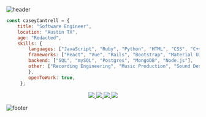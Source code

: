 ![header](https://capsule-render.vercel.app/api?type=waving&color=0:33C4FF,100:33FFE6&height=175&section=header&text=Casey%20Cantrell&animation=scaleIn&fontSize=40&fontColor=ffffff&fontAlignY=30)
```js
const caseyCantrell = {
    title: "Software Engineer",
    location: "Austin TX",
    age: "Redacted",
    skills: {
        languages: ["JavaScript", "Ruby", "Python", "HTML", "CSS", "C++"],
        frameworks: ["React", "Vue", "Rails", "Bootstrap", "Material UI"],
        backend: ["SQL", "mySQL", "Postgres", "MongoDB", "Node.js"],
        other: ["Recording Engineering", "Music Production", "Sound Design", "Audio/Video Editing"]
        },
        openToWork: true,
     };
```
<div align="center">
<a href="https://www.linkedin.com/in/cantrellcasey">
<img src="https://img.shields.io/badge/-Casey_Cantrell-blue?style=for-the-badge&logo=Linkedin&logoColor=white&link=https://www.linkedin.com/in/cantrellcasey" /> 
</a> 
<a href="https://www.caseycantrell.com">
<img src="https://img.shields.io/badge/-caseycantrell.com-04A7AD?style=for-the-badge&logo=Googlechrome&logoColor=white" />
</a>
<a href="https://www.instagram.com/caseyrells">
<img src="https://img.shields.io/badge/-caseyrells-0488AD?style=for-the-badge&logo=Instagram&logoColor=white&link=https://www.instagram.com/caseyrells" /> 
</a>
<a href="mailto:cantrellcasey@gmail.com">
<img src="https://img.shields.io/badge/-cantrellcasey@gmail.com-1AB6A3?style=for-the-badge&logo=Gmail&logoColor=white&link=mailto:cantrellcasey@gmail.com" />
</a>

</div>

![footer](https://capsule-render.vercel.app/api?type=waving&color=0:33FFE6,100:33C4FF&height=95&section=footer)
